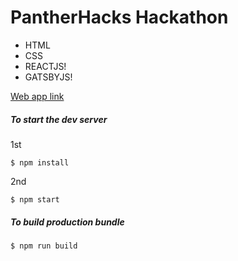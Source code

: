 # PantherHacks Hackathon

- HTML
- CSS
- REACTJS!
- GATSBYJS!

[Web app link](https://printmd-703e7.web.app/)

##### To start the dev server

1st

```
$ npm install
```

2nd

```
$ npm start
```

##### To build production bundle

```
$ npm run build
```
